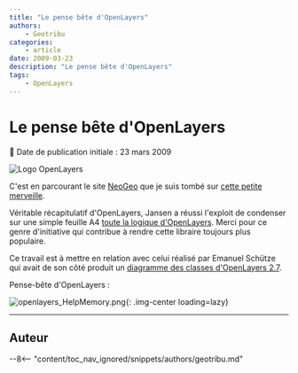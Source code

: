 ```yaml
---
title: "Le pense bête d'OpenLayers"
authors:
    - Geotribu
categories:
    - article
date: 2009-03-23
description: "Le pense bête d'OpenLayers"
tags:
    - OpenLayers
---
```


# Le pense bête d'OpenLayers

:calendar: Date de publication initiale : 23 mars 2009

![Logo OpenLayers](https://cdn.geotribu.fr/img/logos-icones/logiciels_librairies/openlayers.png)

C'est en parcourant le site [NeoGeo](http://www.neogeo-online.net/) que je suis tombé sur [cette petite merveille](https://selectoid.wordpress.com/2009/03/19/finally-a-cheatsheet-for-openlayers-27/).

Véritable récapitulatif d'OpenLayers, Jansen a réussi l'exploit de condenser sur une simple feuille A4 [toute la logique d'OpenLayers](https://terrestris.de/openlayers_cheatsheet.pdf). Merci pour ce genre d'initiative qui contribue à rendre cette libraire toujours plus populaire.

Ce travail est à mettre en relation avec celui réalisé par Emanuel Schütze qui avait de son côté produit un [diagramme des classes d'OpenLayers 2.7](http://geotribu.net/node/43).

Pense-bête d'OpenLayers :

![openlayers_HelpMemory.png](https://cdn.geotribu.fr/img/articles-blog-rdp/divers/openlayers_2-7_cheatsheet.png){: .img-center loading=lazy}

----

## Auteur

--8<-- "content/toc_nav_ignored/snippets/authors/geotribu.md"
